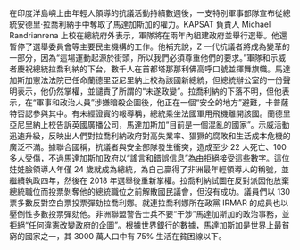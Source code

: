 在印度洋島嶼上由年輕人領導的抗議活動持續數週後，一支特別軍事部隊宣布從總統安德里·拉喬利納手中奪取了馬達加斯加的權力。KAPSAT 負責人 Michael Randrianrena 上校在總統府外表示，軍隊將在兩年內組建政府並舉行選舉。他還暫停了選舉委員會等主要民主機構的工作。他補充說，Z 一代抗議者將成為變革的一部分，因為“這場運動起源於街頭，所以我們必須尊重他們的要求。”軍隊和示威者慶祝總統拉喬利納的下台，數千人在首都塔那那利佛高呼口號並揮舞旗幟。馬達加斯加憲法法院已任命蘭德里亞尼里納上校為該國新總統，但總統辦公室的一份聲明表示，他仍然掌權，並譴責了所謂的“未遂政變”。拉喬利納的下落不明，但他表示，在“軍事和政治人員”涉嫌暗殺企圖後，他正在一個“安全的地方”避難，卡普薩特否認參與其中。有未經證實的報導稱，總統乘坐法國軍用飛機離開該國。蘭德里亞尼里納上校告訴英國廣播公司，馬達加斯加“目前是一個混亂的國家”。示威活動迅速升級，反映出人們對拉喬利納政府對高失業率、猖獗的腐敗和生活成本危機的廣泛不滿。據聯合國稱，抗議者與安全部隊發生衝突，造成至少 22 人死亡、100 多人受傷，不過馬達加斯加政府以“謠言和錯誤信息”為由拒絕接受這些數字。這位娃娃臉領導人年僅 24 歲就成為總統，為自己贏得了非洲最年輕領導人的稱號，並繼續執政四年，然後在 2018 年選舉後重新掌權。拉喬利納試圖在反對派因他放棄總統職位而投票剝奪他的總統職位之前解散國民議會，但沒有成功。議員們以 130 票多數反對空白票投票彈劾拉喬利娜。就連拉喬利娜所在政黨 IRMAR 的成員也以壓倒性多數投票彈劾他。非洲聯盟警告士兵不要“干涉”馬達加斯加的政治事務，並拒絕“任何違憲改變政府的企圖”。根據世界銀行的數據，馬達加斯加是世界上最貧窮的國家之一，其 3000 萬人口中有 75% 生活在貧困線以下。